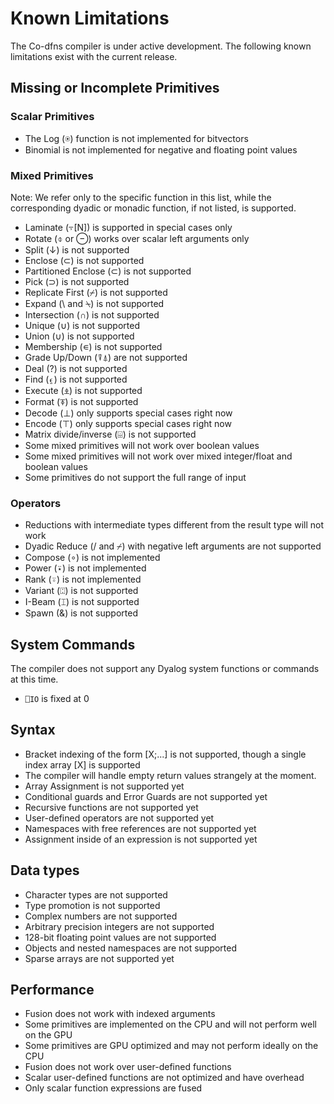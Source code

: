 ﻿# Known Limitations

The Co-dfns compiler is under active development. The following known
limitations exist with the current release.

## Missing or Incomplete Primitives

### Scalar Primitives

* The Log (⍟) function is not implemented for bitvectors
* Binomial is not implemented for negative and floating point values

### Mixed Primitives

Note: We refer only to the specific function in this list, while the 
corresponding dyadic or monadic function, if not listed, is supported.

* Laminate (⍪[N]) is supported in special cases only
* Rotate (⌽ or ⊖) works over scalar left arguments only
* Split (↓) is not supported
* Enclose (⊂) is not supported
* Partitioned Enclose (⊂) is not supported
* Pick (⊃) is not supported
* Replicate First (⌿) is not supported
* Expand (\ and ⍀) is not supported
* Intersection (∩) is not supported
* Unique (∪) is not supported
* Union (∪) is not supported
* Membership (∊) is not supported
* Grade Up/Down (⍒⍋) are not supported
* Deal (?) is not supported
* Find (⍷) is not supported
* Execute (⍎) is not supported
* Format (⍕) is not supported
* Decode (⊥) only supports special cases right now
* Encode (⊤) only supports special cases right now
* Matrix divide/inverse (⌹) is not supported
* Some mixed primitives will not work over boolean values
* Some mixed primitives will not work over 
  mixed integer/float and boolean values
* Some primitives do not support the full range of input

### Operators

* Reductions with intermediate types different from the result type will not work
* Dyadic Reduce (/ and ⌿) with negative left arguments are not supported
* Compose (∘) is not implemented
* Power (⍣) is not implemented
* Rank (⍤) is not implemented
* Variant (⍠) is not supported
* I-Beam (⌶) is not supported
* Spawn (&) is not supported

## System Commands

The compiler does not support any Dyalog system functions or commands 
at this time.

* `⎕IO` is fixed at 0

## Syntax

* Bracket indexing of the form [X;...] is not supported, 
  though a single index array [X] is supported
* The compiler will handle empty return values strangely at the moment.
* Array Assignment is not supported yet
* Conditional guards and Error Guards are not supported yet
* Recursive functions are not supported yet
* User-defined operators are not supported yet
* Namespaces with free references are not supported yet
* Assignment inside of an expression is not supported yet

## Data types

* Character types are not supported
* Type promotion is not supported
* Complex numbers are not supported
* Arbitrary precision integers are not supported
* 128-bit floating point values are not supported
* Objects and nested namespaces are not supported
* Sparse arrays are not supported yet

## Performance

* Fusion does not work with indexed arguments
* Some primitives are implemented on the CPU and will not perform well on the GPU
* Some primitives are GPU optimized and may not perform ideally on the CPU
* Fusion does not work over user-defined functions
* Scalar user-defined functions are not optimized and have overhead
* Only scalar function expressions are fused
